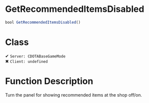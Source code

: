 # GetRecommendedItemsDisabled
```js	
bool GetRecommendedItemsDisabled()
```
# Class
✔ `Server: CDOTABaseGameMode`  
✖ `Client: undefined`  

# Function Description
Turn the panel for showing recommended items at the shop off/on.
